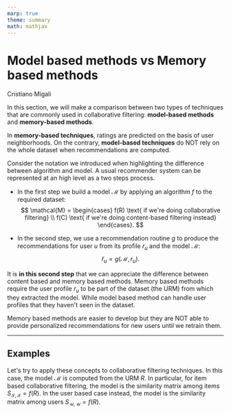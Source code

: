 ```yaml
---
marp: true
theme: summary
math: mathjax
---
```

# Model based methods vs Memory based methods

<div class="author">

Cristiano Migali

</div>

In this section, we will make a comparison between two types of techniques that are commonly used in collaborative filtering: **model-based methods** and **memory-based methods**.

In **memory-based techniques**, ratings are predicted on the basis of user neighborhoods.
On the contrary, **model-based techniques** do NOT rely on the whole dataset when recommendations are computed.

Consider the notation we introduced when highlighting the difference between algorithm and model.
A usual recommender system can be represented at an high level as a two steps process.
- In the first step we build a model $\mathcal{M}$ by applying an algorithm $f$ to the required dataset:
$$
\mathcal{M} = \begin{cases}
f(R) \text{ if we're doing collaborative filtering} \\
f(C) \text{ if we're doing content-based filtering instead}
\end{cases}.
$$

- In the second step, we use a recommendation routine $g$ to produce the recommendations for user $u$ from its profile $r_u$ and the model $\mathcal{M}$:
$$
\tilde{r}_u = g(\mathcal{M}, r_u).
$$

It is **in this second step** that we can appreciate the difference between content based and memory based methods.
Memory based methods require the user profile $r_u$ to be part of the dataset (the URM) from which they extracted the model. While model based method can handle user profiles that they haven't seen in the dataset.

Memory based methods are easier to develop but they are NOT able to provide personalized recommendations for new users until we retrain them.

---

## Examples

Let's try to apply these concepts to collaborative filtering techniques. In this case, the model $\mathcal{M}$ is computed from the URM $R$.
In particular, for item based collaborative filtering, the model is the similarity matrix among items $S_{\mathcal{I},\mathcal{I}} = f(R)$. In the user based case instead, the model is the similarity matrix among users $S_{\mathcal{U}, \mathcal{U}} = f(R)$.
